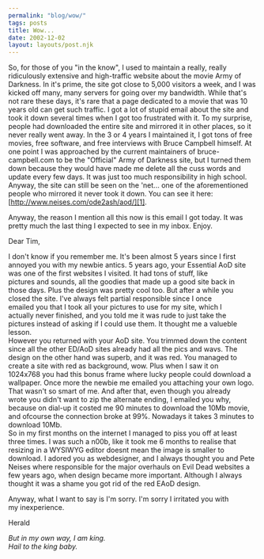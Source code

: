 ```yaml
---
permalink: "blog/wow/"
tags: posts
title: Wow...
date: 2002-12-02
layout: layouts/post.njk
---
```


So, for those of you "in the know", I used to maintain a really, really ridiculously extensive and high-traffic website about the movie Army of Darkness. In it's prime, the site got close to 5,000 visitors a week, and I was kicked off many, many servers for going over my bandwidth. While that's not rare these days, it's rare that a page dedicated to a movie that was 10 years old can get such traffic. I got a lot of stupid email about the site and took it down several times when I got too frustrated with it. To my surprise, people had downloaded the entire site and mirrored it in other places, so it never really went away. In the 3 or 4 years I maintained it, I got tons of free movies, free software, and free interviews with Bruce Campbell himself. At one point I was approached by the current maintainers of bruce-campbell.com to be the "Official" Army of Darkness site, but I turned them down because they would have made me delete all the cuss words and update every few days. It was just too much responsibility in high school. Anyway, the site can still be seen on the 'net... one of the aforementioned people who mirrored it never took it down. You can see it here: [http://www.neises.com/ode2ash/aod/][1].

Anyway, the reason I mention all this now is this email I got today. It was pretty much the last thing I expected to see in my inbox. Enjoy.

Dear Tim,

I don't know if you remember me. It's been almost 5 years since I first  
annoyed you with my newbie antics. 5 years ago, your Essential AoD site  
was one of the first websites I visited. It had tons of stuff, like  
pictures and sounds, all the goodies that made up a good site back in  
those days. Plus the design was pretty cool too. But after a while you  
closed the site. I've always felt partial responsible since I once  
emailed you that I took all your pictures to use for my site, which I  
actually never finished, and you told me it was rude to just take the  
pictures instead of asking if I could use them. It thought me a valueble  
lesson.  
However you returned with your AoD site. You trimmed down the content  
since all the other ED/AoD sites already had all the pics and wavs. The  
design on the other hand was superb, and it was red. You managed to  
create a site with red as background, wow. Plus when I saw it on  
1024x768 you had this bonus frame where lucky people could download a  
wallpaper. Once more the newbie me emailed you attaching your own logo.  
That wasn't so smart of me. And after that, even though you already  
wrote you didn't want to zip the alternate ending, I emailed you why,  
because on dial-up it costed me 90 minutes to download the 10Mb movie,  
and ofcourse the connection broke at 99%. Nowadays it takes 3 minutes to  
download 10Mb.  
So in my first months on the internet I managed to piss you off at least  
three times. I was such a n00b, like it took me 6 months to realise that  
resizing in a WYSIWYG editor doesnt mean the image is smaller to  
download. I adored you as webdesigner, and I always thought you and Pete  
Neises where responsible for the major overhauls on Evil Dead websites a  
few years ago, when design became more important. Although I always  
thought it was a shame you got rid of the red EAoD design.

Anyway, what I want to say is I'm sorry. I'm sorry I irritated you with  
my inexperience. 

Herald

*But in my own way, I am king.  
Hail to the king baby.*

 [1]: http://www.neises.com/ode2ash/aod/ "http://www.neises.com/ode2ash/aod/"